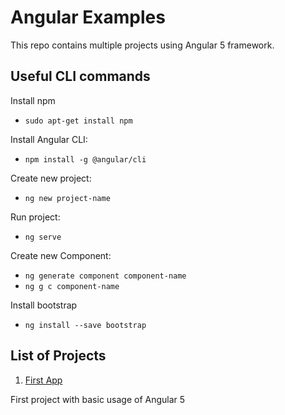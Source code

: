 # Angular Examples

This repo contains multiple projects using Angular 5 framework.

## Useful CLI commands

Install npm
- `sudo apt-get install npm`

Install Angular CLI:
- `npm install -g @angular/cli`

Create new project:
- `ng new project-name` 

Run project:
- `ng serve`

Create new Component:
- `ng generate component component-name`
- `ng g c component-name`

Install bootstrap
- `ng install --save bootstrap`

## List of Projects

1. [First App](https://github.com/davidokun/Angular/tree/develop/first-app)

First project with basic usage of Angular 5
